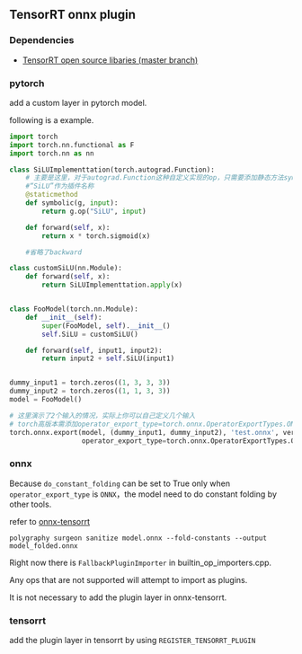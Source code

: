 ## TensorRT onnx plugin

 ### Dependencies

 - [TensorRT open source libaries (master branch)](https://github.com/NVIDIA/TensorRT/tree/21.04)

 ### pytorch
 add a custom layer in pytorch model.

 following is a example.
```python
import torch
import torch.nn.functional as F
import torch.nn as nn

class SiLUImplementtation(torch.autograd.Function):
    # 主要是这里，对于autograd.Function这种自定义实现的op，只需要添加静态方法symbolic即可，除了g以外的参数应与forward函数的除ctx以外完全一样
    #“SiLU”作为插件名称
    @staticmethod
    def symbolic(g, input):
        return g.op("SiLU", input)

    def forward(self, x):
        return x * torch.sigmoid(x)

    #省略了backward

class customSiLU(nn.Module):
    def forward(self, x):
        return SiLUImplementtation.apply(x)


class FooModel(torch.nn.Module):
    def __init__(self):
        super(FooModel, self).__init__()
        self.SiLU = customSiLU()

    def forward(self, input1, input2):
        return input2 + self.SiLU(input1)


dummy_input1 = torch.zeros((1, 3, 3, 3))
dummy_input2 = torch.zeros((1, 1, 3, 3))
model = FooModel()

# 这里演示了2个输入的情况，实际上你可以自己定义几个输入
# torch高版本需添加operator_export_type=torch.onnx.OperatorExportTypes.ONNX_ATEN_FALLBACK来导出自定义层，参见torch.onnx官方文档
torch.onnx.export(model, (dummy_input1, dummy_input2), 'test.onnx', verbose=True, opset_version=12,
                  operator_export_type=torch.onnx.OperatorExportTypes.ONNX_ATEN_FALLBACK)
```

 ### onnx
 Because `do_constant_folding` can be set to True only when `operator_export_type` is `ONNX`，the model need to do constant folding by other tools. 

 refer to [onnx-tensorrt](https://github.com/onnx/onnx-tensorrt/blob/master/docs/faq.md#inputsat0-must-be-an-initializer-or-inputsat0is_weights)

 `polygraphy surgeon sanitize model.onnx --fold-constants --output model_folded.onnx`

 Right now there is `FallbackPluginImporter` in builtin_op_importers.cpp.

 Any ops that are not supported will attempt to import as plugins.

 It is not necessary to add the plugin layer in onnx-tensorrt.

 ### tensorrt

 add the plugin layer in tensorrt by using `REGISTER_TENSORRT_PLUGIN`


